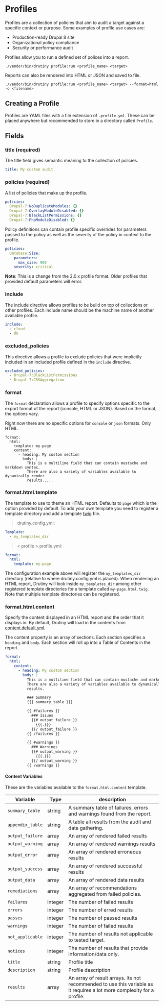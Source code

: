# Profiles
Profiles are a collection of policies that aim to audit a target against a
specific context or purpose. Some examples of profile use cases are:

- Production-ready Drupal 8 site
- Organizational policy compliance
- Security or performance audit

Profiles allow you to run a defined set of polices into a report.

```
./vendor/bin/drutiny profile:run <profile_name> <target>
```

Reports can also be rendered into HTML or JSON and saved to file.

```
./vendor/bin/drutiny profile:run <profile_name> <target> --format=html -o <filename>
```

## Creating a Profile
Profiles are YAML files with a file extension of `.profile.yml`. These can be placed anywhere but recommended to store in a directory called `Profile`.

## Fields
### title (required)
The title field gives semantic meaning to the collection of policies.

```yaml
title: My custom audit
```

### policies (required)
A list of policies that make up the profile.

```yaml
policies:
  Drupal-7:NoDuplicateModules: {}
  Drupal-7:OverlayModuleDisabled: {}
  Drupal-7:BlackListPermissions: {}
  Drupal-7:PhpModuleDisabled: {}
```

Policy definitions can contain profile specific overrides for parameters passed
to the policy as well as the severity of the policy in context to the profile.

```yaml
policies:
  Database:Size:
    parameters:
      max_size: 900
    severity: critical
```

**Note:** This is a change from the 2.0.x profile format. Older profiles that
provided default parameters will error.

### include
The include directive allows profiles to be build on top of collections or other
profiles. Each include name should be the machine name of another available profile.

```yaml
include:
  - cloud
  - d8
```

### excluded_policies
This directive allows a profile to exclude policies that were implicitly included
in an included profile defined in the `include` directive.

```yaml
excluded_policies:
  - Drupal-7:BlackListPermissions
  - Drupal-7:CSSAggregation
```

### format

The `format` declaration allows a profile to specify options specific to the
export format of the report (console, HTML or JSON). Based on the format,
the options vary.

Right now there are no specific options for `console` or `json` formats. Only HTML.

```
format:
  html:
    template: my-page
    content:
      - heading: My custom section
        body: |
          This is a multiline field that can contain mustache and markdown syntax.
          There are also a variety of variables available to dynamically render
          results.....
```

### format.html.template

The template to use to theme an HTML report. Defaults to `page` which is the option
provided by default. To add your own template you need to register a template
directory and add a template [twig](https://twig.symfony.com/) file.

> drutiny.config.yml:

```yaml
Template:
  - my_templates_dir
```

> < profile >.profile.yml:

```yaml
format:
  html:
    template: my-page
```

The configuration example above will register the `my_templates_dir` directory
(relative to where drutiny.config.yml is placed). When rendering an HTML report,
Drutiny will look inside `my_templates_dir` among other registered template directories
for a template called `my-page.html.twig`. Note that multiple template directories
can be registered.

### format.html.content

Specify the content displayed in an
HTML report and the order that it displays in. By default, Drutiny will load in
the contents from [content.default.yml](https://github.com/drutiny/drutiny/blob/2.1.x/Profiles/content.default.yml).

The content property is an array of sections. Each section specifies a `heading`
and `body`. Each section will roll up into a Table of Contents in the report.

```yaml
format:
  html:
    content:
      - heading: My custom section
        body: |
          This is a multiline field that can contain mustache and markdown syntax.
          There are also a variety of variables available to dynamically render
          results.

          ### Summary
          {{{ summary_table }}}

          {{ #failures }}
            ### Issues
            {{# output_failure }}
              {{{.}}}
            {{/ output_failure }}
          {{ /failures }}

          {{ #warnings }}
            ### Warnings
            {{# output_warning }}
              {{{.}}}
            {{/ output_warning }}
          {{ /warnings }}
```

#### Content Variables

These are the variables available to the `format.html.content` template.

Variable | Type | description
--|--|--
`summary_table` | string | A summary table of failures, errors and warnings found from the report.
`appendix_table`| string | A table all results from the audit and data gathering.
`output_failure` | array | An array of rendered failed results
`output_warning` | array | An array of rendered warnings results
`output_error` | array | An array of rendered erroneous results
`output_success` | array | An array of rendered successful results
`output_data` | array | An array of rendered data results
`remediations` | array | An array of recommendations aggregated from failed policies.
`failures` | integer | The number of failed results
`errors` | integer | The number of erred results
`passes` | integer | The number of passed results
`warnings` | integer | The number of failed results
`not_applicable` | integer | The number of results not applicable to tested target.
`notices` | integer | The number of results that provide information/data only.
`title` | string | Profile title
`description` | string | Profile description
`results` | array | An array of result arrays. Its not recommended to use this variable as it requires a lot more complexity for a profile.
